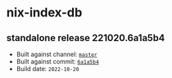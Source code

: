 # nix-index-db
## standalone release 221020.6a1a5b4
- Built against channel: [`master`](https://github.com/nixos/nixpkgs/tree/master)
- Built against commit: [`6a1a5b4`](https://github.com/NixOS/nixpkgs/commit/6a1a5b4b3a4dd366c2b13aa54aadf6387ad4bda5)
- Build date: `2022-10-20`
